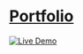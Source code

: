 # [Portfolio](https://romanchuchev.github.io/portfolio/)

[![Live Demo](./img/screenshots.png)](https://romanchuchev.github.io/portfolio/)
